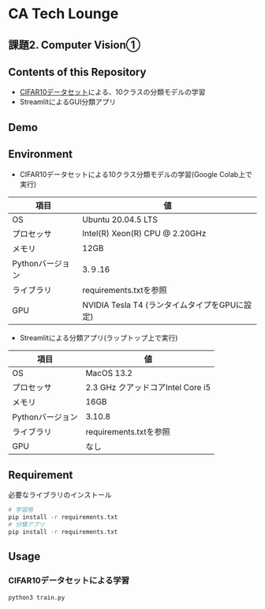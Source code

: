 # CA Tech Lounge 
## 課題2. Computer Vision①

## Contents of this Repository
- [CIFAR10データセット](https://www.cs.toronto.edu/~kriz/cifar.html "CIFAR10")による、10クラスの分類モデルの学習
- StreamlitによるGUI分類アプリ

## Demo

## Environment
- CIFAR10データセットによる10クラス分類モデルの学習(Google Colab上で実行)
  
| 項目 | 値 |
|------|----|
| OS | Ubuntu 20.04.5 LTS |
| プロセッサ | Intel(R) Xeon(R) CPU @ 2.20GHz |
| メモリ | 12GB |
| Pythonバージョン | 3.９.16 |
| ライブラリ | requirements.txtを参照 |
| GPU | NVIDIA Tesla T4 (ランタイムタイプをGPUに設定) |

- Streamlitによる分類アプリ(ラップトップ上で実行)
 
| 項目 | 値 |
|------|----|
| OS | MacOS 13.2 |
| プロセッサ |2.3 GHz クアッドコアIntel Core i5 |
| メモリ | 16GB |
| Pythonバージョン | 3.10.8 |
| ライブラリ | requirements.txtを参照 |
| GPU | なし |
 

## Requirement
必要なライブラリのインストール
```bash
# 学習用
pip install -r requirements.txt
# 分類アプリ
pip install -r requirements.txt
```
 
## Usage
### CIFAR10データセットによる学習 
```bash
python3 train.py
```
